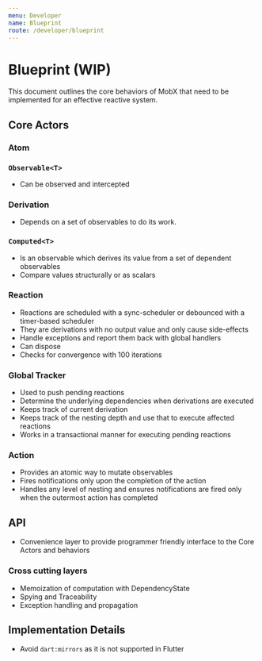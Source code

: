 ```yaml
---
menu: Developer
name: Blueprint
route: /developer/blueprint
---
```


# Blueprint (WIP)

This document outlines the core behaviors of MobX that need to be implemented for an effective reactive system.

## Core Actors

### Atom

### `Observable<T>`

- Can be observed and intercepted

### Derivation

- Depends on a set of observables to do its work.

### `Computed<T>`

- Is an observable which derives its value from a set of dependent observables
- Compare values structurally or as scalars

### Reaction

- Reactions are scheduled with a sync-scheduler or debounced with a timer-based scheduler
- They are derivations with no output value and only cause side-effects
- Handle exceptions and report them back with global handlers
- Can dispose
- Checks for convergence with 100 iterations

### Global Tracker

- Used to push pending reactions
- Determine the underlying dependencies when derivations are executed
- Keeps track of current derivation
- Keeps track of the nesting depth and use that to execute affected reactions
- Works in a transactional manner for executing pending reactions

### Action

- Provides an atomic way to mutate observables
- Fires notifications only upon the completion of the action
- Handles any level of nesting and ensures notifications are fired only when the outermost action has completed

## API

- Convenience layer to provide programmer friendly interface to the Core Actors and behaviors

### Cross cutting layers

- Memoization of computation with DependencyState
- Spying and Traceability
- Exception handling and propagation

## Implementation Details

- Avoid `dart:mirrors` as it is not supported in Flutter

